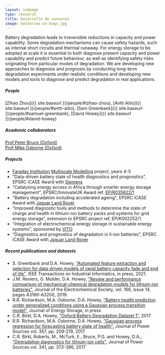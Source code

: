 ```yaml
---
layout: subpage
type: research
title: Desarrollo de sensores
image: batteries-in-bags.jpg
---
```


Battery degradation leads to irreversible reductions in capacity and power capability. Some degradation mechanisms can cause safety hazards, such as internal short circuits and thermal runaway. For energy storage to be adopted at scale it is essential to both diagnose present capacity and power capability and predict future behaviour, as well as identifying safety risks originating from particular modes of degradation. We are developing new approaches to diagnosis and prognosis by conducting long-term degradation experiments under realistic conditions and developing new models and tools to diagnose and predict degradation in real applications.

##### People

[Zihao Zhou]({{ site.baseurl }}/people/#zihao-zhou), [Antti Aitio]({{ site.baseurl }}/people/#antti-aitio), [Sam Greenbank]({{ site.baseurl }}/people/#samuel-greenbank), [David Howey]({{ site.baseurl }}/people/#david-howey) 

##### Academic collaborators

[Prof Peter Bruce (Oxford)]( http://pgbgroup.materials.ox.ac.uk/)  
[Prof Mike Osborne (Oxford)]( http://www.robots.ox.ac.uk/~mosb/)

##### Projects

- [Faraday Institution](https://www.faraday.ac.uk/) [Multiscale Modelling](https://www.faraday.ac.uk/research/lithium-ion/battery-system-modelling/) project, years 4-5
- "Data-driven battery state of health diagnostics and prognostics", EPSRC iCASE Award with [Siemens](https://www.siemens.com/uk/en/home.html)
- "Catalysing energy access in Africa through smarter energy storage management", EPSRC/InnovateUK Award ref. [EP/R035822/1](https://gow.epsrc.ukri.org/NGBOViewGrant.aspx?GrantRef=EP/R035822/1)
- "Battery degradation including accelerated ageing", EPSRC iCASE Award with [Jaguar Land Rover](http://jaguarlandrover.com)
- “Improved diagnostic tools and methods to determine the state of charge and health in lithium-ion battery packs and systems for grid energy storage”, extension to EPSRC project ref. EP/K002252/1.
- “Integration of electrochemical energy storage in sustainable energy systems”, sponsored by [VITO](http://vito.be)
- “Diagnostics and prognostics of degradation in li-ion batteries”, EPSRC iCASE Award with [Jaguar Land Rover](http://jaguarlandrover.com)

##### Recent publications and datasets

- S. Greenbank and D.A. Howey, ["Automated feature extraction and selection for data-driven models of rapid battery capacity fade and end of life"](https://ieeexplore.ieee.org/abstract/document/9520291). IEEE Transactions on Industrial Informatics, in press, 2021.
- J.M. Reniers, G. Mulder, D.A. Howey, ["Review and performance comparison of mechanical-chemical degradation models for lithium-ion batteries"](https://iopscience.iop.org/article/10.1149/2.0281914jes/meta), Journal of the Electrochemical Society, vol. 166, issue 14, pages A3190-A3200, 2019. 
- R.R. Richardson, M.A. Osborne, D.A. Howey, ["Battery health prediction under generalized conditions using a Gaussian process transition model"](https://arxiv.org/pdf/1807.06350), Journal of Energy Storage, in press
- C.R. Birkl, D.A. Howey, ["Oxford Battery Degradation Dataset 1"](https://doi.org/10.5287/bodleian:KO2kdmYGg), 2017
- R.R. Richardson, M.A. Osborne, D.A. Howey, ["Gaussian process regression for forecasting battery state of health"](http://www.sciencedirect.com/science/article/pii/S0378775317306250), Journal of Power Sources vol. 357, pp. 209-219, 2017
- C.R. Birkl, Roberts, M., McTurk, E., Bruce, P.G. and Howey, D.A., ["Degradation diagnostics for lithium-ion cells"](http://www.sciencedirect.com/science/article/pii/S0378775316316998), Journal of Power Sources vol. 341, pp. 373-386, 2017